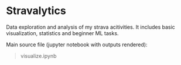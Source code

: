 # Stravalytics
Data exploration and analysis of my strava acitivities. It includes basic visualization, statistics and beginner ML tasks.

Main source file (jupyter notebook with outputs rendered):
> visualize.ipynb
